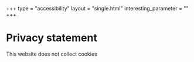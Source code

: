 +++
type =  "accessibility"
layout = "single.html"
interesting_parameter = ""
+++

# Privacy statement

This website does not collect cookies
